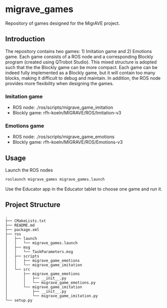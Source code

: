 # migrave_games
Repository of games designed for the MigrAVE project. 

## Introduction
The repository contains two games: 1) Imitation game and 2) Emotions game. Each game consists of a ROS node and a corresponding Blockly program (created using QTrobot Studio). This mixed structure is adopted such that the the Blockly game can be more compact. Each game can be indeed fully implemented as a Blockly game, but it will contain too many blocks, making it difficult to debug and maintain. In addition, the ROS node provides more flexibility when designing the games. 

### Imitation game

- ROS node: ./ros/scripts/migrave_game_imitation
- Blockly game: rfh-koeln/MIGRAVE/ROS/Imitation-v3

<!--- 
![Imitation](https://i.ibb.co/wKystWK/imitation.png)
-->

### Emotions game

- ROS node: ./ros/scripts/migrave_game_emotions
- Blockly game: rfh-koeln/MIGRAVE/ROS/Emotions-v3

## Usage

Launch the ROS nodes

```sh
roslaunch migrave_games migrave_games.launch
```

Use the Educator app in the Educator tablet to choose one game and run it. 

## Project Structure

```
.
├── CMakeLists.txt
├── README.md
├── package.xml
├── ros
│   ├── launch
│   │   └── migrave_games.launch
│   ├── msg
│   │   └── TaskParameters.msg
│   ├── scripts
│   │   ├── migrave_game_emotions
│   │   └── migrave_game_imitation
│   └── src
│       ├── migrave_game_emotions
│       │   ├── __init__.py
│       │   └── migrave_game_emotions.py
│       └── migrave_game_imitation
│           ├── __init__.py
│           └── migrave_game_imitation.py
└── setup.py
```